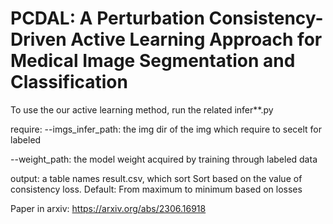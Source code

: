 # PCDAL: A Perturbation Consistency-Driven Active Learning Approach for Medical Image Segmentation and Classification 

To use the our active learning method, run the related infer**.py

require:
--imgs_infer_path: the img dir of the img which require to secelt for labeled

--weight_path: the model weight acquired by training through labeled data

output:
a table names result.csv, which sort Sort based on the value of consistency loss.
Default: From maximum to minimum based on losses

Paper in arxiv:
https://arxiv.org/abs/2306.16918


